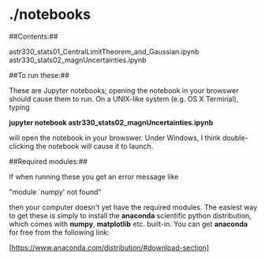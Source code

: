 # ./notebooks #

##Contents:##

astr330_stats01_CentralLimitTheorem_and_Gaussian.ipynb	
astr330_stats02_magnUncertainties.ipynb

##To run these:##

These are Jupyter notebooks; opening the notebook in your browswer
should cause them to run. On a UNIX-like system (e.g. OS X Terminal), typing 

**jupyter notebook astr330_stats02_magnUncertainties.ipynb**

will open the notebook in your browswer. Under Windows, I think
double-clicking the notebook will cause it to launch.

##Required modules:##

If when running these you get an error message like 

"module `numpy' not found"

then your computer doesn't yet have the required modules. The easiest
way to get these is simply to install the **anaconda** scientific
python distribution, which comes with **numpy**, **matplotlib**
etc. built-in. You can get **anaconda** for free from the following
link:

[https://www.anaconda.com/distribution/#download-section]

